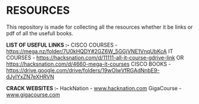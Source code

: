 # RESOURCES
This repository is made for collecting all the resources whether it be links or pdf of all the usefull books.

**LIST OF USEFUL LINKS :-**
CISCO COURSES - https://mega.nz/folder/7U0kHQDY#2GZ6W_5GGjVNE1VnqUbKcA
IT COURSES - https://hacksnation.com/d/11111-all-it-course-gdrive-link OR https://hacksnation.com/d/4660-mega-it-courses
CISCO BOOKS - https://drive.google.com/drive/folders/19wOlwVfRGAdNnbE9-dJylYxZN7eXHRVN


**CRACK WEBSITES :-**
HackNation - www.hacknation.com
GigaCourse - www.gigacourse.com
